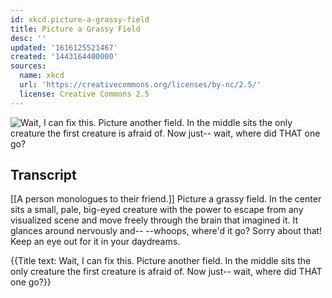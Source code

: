 ```yaml
---
id: xkcd.picture-a-grassy-field
title: Picture a Grassy Field
desc: ''
updated: '1616125521467'
created: '1443164400000'
sources:
  name: xkcd
  url: 'https://creativecommons.org/licenses/by-nc/2.5/'
  license: Creative Commons 2.5
---
```

![Wait, I can fix this. Picture another field. In the middle sits the only creature the first creature is afraid of. Now just-- wait, where did THAT one go?](https://imgs.xkcd.com/comics/picture_a_grassy_field.png)

## Transcript
[[A person monologues to their friend.]]
Picture a grassy field.
In the center sits a small, pale, big-eyed creature with the power to escape from any visualized scene and move freely through the brain that imagined it.
It glances around nervously and--
--whoops, where'd it go?
Sorry about that! Keep an eye out for it in your daydreams.

{{Title text: Wait, I can fix this. Picture another field. In the middle sits the only creature the first creature is afraid of. Now just-- wait, where did THAT one go?}}
